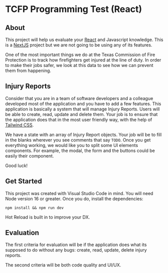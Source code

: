 # TCFP Programming Test (React)

## About

This project will help us evaluate your [React](https://beta.reactjs.org/) and Javascript knowledge. This is a
[NextJS]() project but we are not going to be using any of its features.

One of the most important things we do at the Texas Commission of Fire Protection is to track how firefighters
get injured at the line of duty. In order to make their jobs safer, we look at this data to see how we
can prevent them from happening.

## Injury Reports

Consider that you are in a team of software developers and a colleague developed most of the application
and you have to add a few features. This application is basically a system that will manage Injury Reports.
Users will be able to create, read, update and delete them. Your job is to ensure that the application
does that in the most user friendly way, with the help of [Tailwind CSS]().

We have a state with an array of Injury Report objects. Your job will be to fill in the blanks wherever
you see comments that say `TODO`. Once you get everything working, we would like you to split some UI elements
components. For example, the modal, the form and the buttons could be easily their component.

Good luck!

## Get Started

This project was created with Visual Studio Code in mind. You will need Node version 16 or greater. Once you do,
install the dependencies:

```
npm install && npm run dev
```

Hot Reload is built in to improve your DX.

## Evaluation

The first criteria for evaluation will be if the application does what its supposed to do without any bugs: create, read, update, delete
injury reports.

The second criteria will be both code quality and UI/UX.
